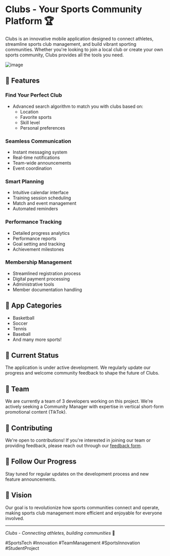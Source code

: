 # Clubs - Your Sports Community Platform 🏆

Clubs is an innovative mobile application designed to connect athletes, streamline sports club management, and build vibrant sporting communities. Whether you're looking to join a local club or create your own sports community, Clubs provides all the tools you need.

![image](https://github.com/user-attachments/assets/19c4d16b-711f-4e00-95a5-c57089eca39d)


## 🌟 Features

### Find Your Perfect Club
- Advanced search algorithm to match you with clubs based on:
  - Location
  - Favorite sports
  - Skill level
  - Personal preferences

### Seamless Communication
- Instant messaging system
- Real-time notifications
- Team-wide announcements
- Event coordination

### Smart Planning
- Intuitive calendar interface
- Training session scheduling
- Match and event management
- Automated reminders

### Performance Tracking
- Detailed progress analytics
- Performance reports
- Goal setting and tracking
- Achievement milestones

### Membership Management
- Streamlined registration process
- Digital payment processing
- Administrative tools
- Member documentation handling

## 📱 App Categories
- Basketball
- Soccer
- Tennis
- Baseball
- And many more sports!

## 🚀 Current Status
The application is under active development. We regularly update our progress and welcome community feedback to shape the future of Clubs.

## 👥 Team
We are currently a team of 3 developers working on this project. We're actively seeking a Community Manager with expertise in vertical short-form promotional content (TikTok).

## 🤝 Contributing
We're open to contributions! If you're interested in joining our team or providing feedback, please reach out through our [feedback form](https://lnkd.in/evGJHzKP).

## 📢 Follow Our Progress
Stay tuned for regular updates on the development process and new feature announcements.

## 🎯 Vision
Our goal is to revolutionize how sports communities connect and operate, making sports club management more efficient and enjoyable for everyone involved.

---

*Clubs - Connecting athletes, building communities* 🌟

#SportsTech #Innovation #TeamManagement #SportsInnovation #StudentProject
